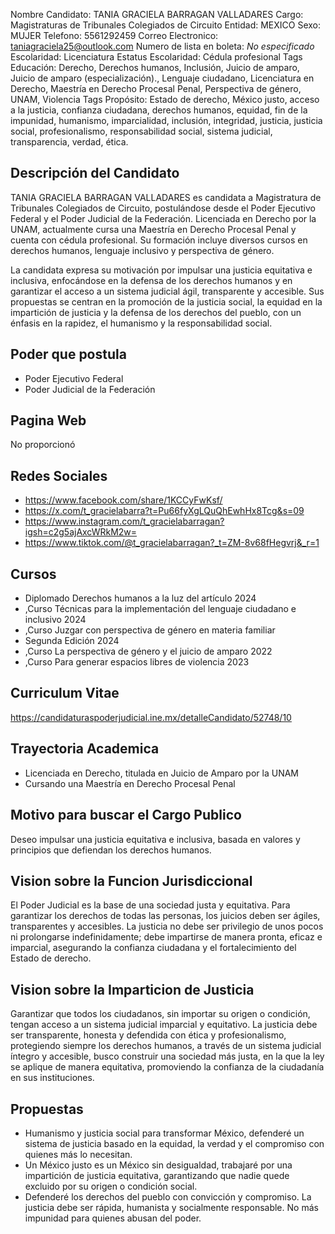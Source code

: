 Nombre Candidato: TANIA GRACIELA BARRAGAN VALLADARES
Cargo: Magistraturas de Tribunales Colegiados de Circuito
Entidad: MEXICO
Sexo: MUJER
Telefono: 5561292459
Correo Electronico: taniagraciela25@outlook.com
Numero de lista en boleta: *No especificado*
Escolaridad: Licenciatura
Estatus Escolaridad: Cédula profesional
Tags Educación: Derecho, Derechos humanos, Inclusión, Juicio de amparo, Juicio de amparo (especialización)., Lenguaje ciudadano, Licenciatura en Derecho, Maestría en Derecho Procesal Penal, Perspectiva de género, UNAM, Violencia
Tags Propósito: Estado de derecho, México justo, acceso a la justicia, confianza ciudadana, derechos humanos, equidad, fin de la impunidad, humanismo, imparcialidad, inclusión, integridad, justicia, justicia social, profesionalismo, responsabilidad social, sistema judicial, transparencia, verdad, ética.


## Descripción del Candidato 

TANIA GRACIELA BARRAGAN VALLADARES es candidata a Magistratura de Tribunales Colegiados de Circuito, postulándose desde el Poder Ejecutivo Federal y el Poder Judicial de la Federación. Licenciada en Derecho por la UNAM, actualmente cursa una Maestría en Derecho Procesal Penal y cuenta con cédula profesional. Su formación incluye diversos cursos en derechos humanos, lenguaje inclusivo y perspectiva de género.

La candidata expresa su motivación por impulsar una justicia equitativa e inclusiva, enfocándose en la defensa de los derechos humanos y en garantizar el acceso a un sistema judicial ágil, transparente y accesible. Sus propuestas se centran en la promoción de la justicia social, la equidad en la impartición de justicia y la defensa de los derechos del pueblo, con un énfasis en la rapidez, el humanismo y la responsabilidad social.


## Poder que postula

- Poder Ejecutivo Federal
- Poder Judicial de la Federación


## Pagina Web

No proporcionó


## Redes Sociales

- https://www.facebook.com/share/1KCCyFwKsf/
- https://x.com/t_gracielabarra?t=Pu66fyXgLQuQhEwhHx8Tcg&s=09
- https://www.instagram.com/t_gracielabarragan?igsh=c2g5ajAxcWRkM2w=
- https://www.tiktok.com/@t_gracielabarragan?_t=ZM-8v68fHegvrj&_r=1


## Cursos

- Diplomado Derechos humanos a la luz del artículo 2024
- ,Curso Técnicas para la implementación del lenguaje ciudadano e inclusivo 2024
- ,Curso Juzgar con perspectiva de género en materia familiar
- Segunda Edición 2024
- ,Curso La perspectiva de género y el juicio de amparo 2022
- ,Curso Para generar espacios libres de violencia 2023


## Curriculum Vitae

https://candidaturaspoderjudicial.ine.mx/detalleCandidato/52748/10


## Trayectoria Academica

- Licenciada en Derecho, titulada en Juicio de Amparo por la UNAM
- Cursando una Maestría en Derecho Procesal Penal


## Motivo para buscar el Cargo Publico

Deseo impulsar una justicia equitativa e inclusiva, basada en valores y principios que defiendan los derechos humanos.


## Vision sobre la Funcion Jurisdiccional

El Poder Judicial es la base de una sociedad justa y equitativa. Para garantizar los derechos de todas las personas, los juicios deben ser ágiles, transparentes y accesibles. La justicia no debe ser privilegio de unos pocos ni prolongarse indefinidamente; debe impartirse de manera pronta, eficaz e imparcial, asegurando la confianza ciudadana y el fortalecimiento del Estado de derecho.


## Vision sobre la Imparticion de Justicia

Garantizar que todos los ciudadanos, sin importar su origen o condición, tengan acceso a un sistema judicial imparcial y equitativo. La justicia debe ser transparente, honesta y defendida con ética y profesionalismo, protegiendo siempre los derechos humanos, a través de un sistema judicial íntegro y accesible, busco construir una sociedad más justa, en la que la ley se aplique de manera equitativa, promoviendo la confianza de la ciudadanía en sus instituciones.


## Propuestas

- Humanismo y justicia social para transformar México, defenderé un sistema de justicia basado en la equidad, la verdad y el compromiso con quienes más lo necesitan.
- Un México justo es un México sin desigualdad, trabajaré por una impartición de justicia equitativa, garantizando que nadie quede excluido por su origen o condición social.
- Defenderé los derechos del pueblo con convicción y compromiso. La justicia debe ser rápida, humanista y socialmente responsable. No más impunidad para quienes abusan del poder.

